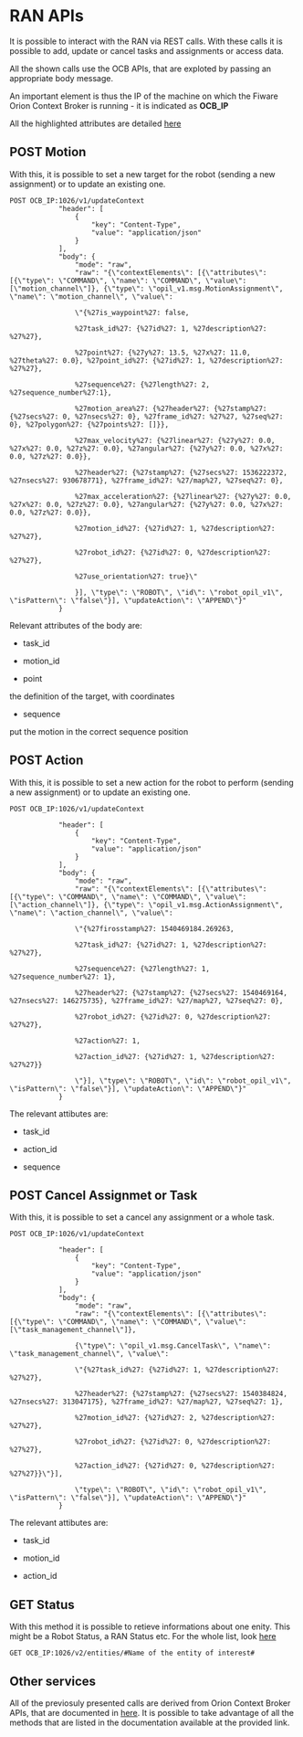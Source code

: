 # RAN APIs 

It is possible to interact with the RAN via REST calls. With these calls it is possible to add, update or cancel tasks and assignments or access data. 

All the shown calls use the OCB APIs, that are exploted by passing an appropriate body message. 

An important element is thus the IP of the machine on which the Fiware Orion Context Broker is running - it is indicated as <b>OCB_IP</b>

All the highlighted attributes are detailed [here](../interfaces)

## POST Motion

 With this, it is possible to set a new target for the robot (sending a new assignment) or to update an existing one.

	POST OCB_IP:1026/v1/updateContext
				"header": [
					{
						"key": "Content-Type",
						"value": "application/json"
					}
				],
				"body": {
					"mode": "raw",
					"raw": "{\"contextElements\": [{\"attributes\": [{\"type\": \"COMMAND\", \"name\": \"COMMAND\", \"value\": [\"motion_channel\"]}, {\"type\": \"opil_v1.msg.MotionAssignment\", \"name\": \"motion_channel\", \"value\":

					\"{%27is_waypoint%27: false,

					%27task_id%27: {%27id%27: 1, %27description%27: %27%27},

					%27point%27: {%27y%27: 13.5, %27x%27: 11.0, %27theta%27: 0.0}, %27point_id%27: {%27id%27: 1, %27description%27: %27%27}, 
					
					%27sequence%27: {%27length%27: 2, %27sequence_number%27:1},

					%27motion_area%27: {%27header%27: {%27stamp%27: {%27secs%27: 0, %27nsecs%27: 0}, %27frame_id%27: %27%27, %27seq%27: 0}, %27polygon%27: {%27points%27: []}},

					%27max_velocity%27: {%27linear%27: {%27y%27: 0.0, %27x%27: 0.0, %27z%27: 0.0}, %27angular%27: {%27y%27: 0.0, %27x%27: 0.0, %27z%27: 0.0}},

					%27header%27: {%27stamp%27: {%27secs%27: 1536222372, %27nsecs%27: 930678771}, %27frame_id%27: %27/map%27, %27seq%27: 0},

					%27max_acceleration%27: {%27linear%27: {%27y%27: 0.0, %27x%27: 0.0, %27z%27: 0.0}, %27angular%27: {%27y%27: 0.0, %27x%27: 0.0, %27z%27: 0.0}},

					%27motion_id%27: {%27id%27: 1, %27description%27: %27%27},

					%27robot_id%27: {%27id%27: 0, %27description%27: %27%27}, 
					
					%27use_orientation%27: true}\"
					
					}], \"type\": \"ROBOT\", \"id\": \"robot_opil_v1\", \"isPattern\": \"false\"}], \"updateAction\": \"APPEND\"}"
				}
				
Relevant attributes of the body are:

- task_id 

- motion_id

- point 

the definition of the target, with coordinates

- sequence 

put the motion in the correct sequence position



## POST Action

 With this, it is possible to set a new action for the robot to perform (sending a new assignment) or to update an existing one.

	POST OCB_IP:1026/v1/updateContext
	
				"header": [
					{
						"key": "Content-Type",
						"value": "application/json"
					}
				],
				"body": {
					"mode": "raw",
					"raw": "{\"contextElements\": [{\"attributes\": [{\"type\": \"COMMAND\", \"name\": \"COMMAND\", \"value\": [\"action_channel\"]}, {\"type\": \"opil_v1.msg.ActionAssignment\", \"name\": \"action_channel\", \"value\": 
					
					\"{%27firosstamp%27: 1540469184.269263,

					%27task_id%27: {%27id%27: 1, %27description%27: %27%27},

					%27sequence%27: {%27length%27: 1, %27sequence_number%27: 1},

					%27header%27: {%27stamp%27: {%27secs%27: 1540469164, %27nsecs%27: 146275735}, %27frame_id%27: %27/map%27, %27seq%27: 0},

					%27robot_id%27: {%27id%27: 0, %27description%27: %27%27}, 
					
					%27action%27: 1, 
					
					%27action_id%27: {%27id%27: 1, %27description%27: %27%27}}
					
					\"}], \"type\": \"ROBOT\", \"id\": \"robot_opil_v1\", \"isPattern\": \"false\"}], \"updateAction\": \"APPEND\"}"
				}
				
The relevant attibutes are:

- task_id

- action_id

- sequence

## POST Cancel Assignmet or Task

 With this, it is possible to set a cancel any assignment or a whole task.

	POST OCB_IP:1026/v1/updateContext
	
				"header": [
					{
						"key": "Content-Type",
						"value": "application/json"
					}
				],
				"body": {
					"mode": "raw",
					"raw": "{\"contextElements\": [{\"attributes\": [{\"type\": \"COMMAND\", \"name\": \"COMMAND\", \"value\": [\"task_management_channel\"]},

					{\"type\": \"opil_v1.msg.CancelTask\", \"name\": \"task_management_channel\", \"value\":

					\"{%27task_id%27: {%27id%27: 1, %27description%27: %27%27},

					%27header%27: {%27stamp%27: {%27secs%27: 1540384824, %27nsecs%27: 313047175}, %27frame_id%27: %27/map%27, %27seq%27: 1},

					%27motion_id%27: {%27id%27: 2, %27description%27: %27%27},

					%27robot_id%27: {%27id%27: 0, %27description%27: %27%27},

					%27action_id%27: {%27id%27: 0, %27description%27: %27%27}}\"}],

					\"type\": \"ROBOT\", \"id\": \"robot_opil_v1\", \"isPattern\": \"false\"}], \"updateAction\": \"APPEND\"}"
				}
				
The relevant attibutes are:

- task_id

- motion_id

- action_id


## GET Status

With this method it is possible to retieve informations about one enity. This might be a Robot Status, a RAN Status etc. For the whole list, look [here](../interfaces)

	GET OCB_IP:1026/v2/entities/#Name of the entity of interest#

## Other services

All of the previosuly presented calls are derived from Orion Context Broker APIs, that are documented in [here](https://fiware-orion.readthedocs.io/en/master/user/walkthrough_apiv2/index.html#query-entity). It is possible to take advantage of all the methods that are listed in the documentation available at the provided link.

